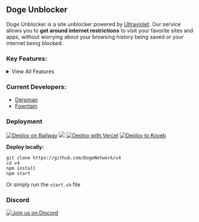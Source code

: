 ## Doge Unblocker
Doge Unblocker is a site unblocker powered by [Ultraviolet](https://github.com/titaniumnetwork-dev/Ultraviolet). Our service allows you to **get around internet restrictions** to visit your favorite sites and apps, without worrying about your browsing history being saved or your internet being blocked.
### Key Features:
<details>
<summary>View All Features</summary>
  
- Advanced Tab Cloaking
  
- Advanced About:Blank Cloaking
  
- Hiding site from browser history
  
- Clickoff Cloaking
  
- Automatic URL Cloaking
  
- Customizable/Personalization features
  
- Access settings easily (right-click)

- Inspect Element
  
- URL Bar

- Tabs
  
- Clean UI
  
- Powerful & fast web proxy
  
- A large selection of Apps & Games
  
- ...and more!
</details>

### Current Developers:
- [Derpman](https://github.com/DerpmanDev)
- [Fowntain](https://github.com/fowntain)
### Deployment
[![Deploy on Railway](https://binbashbanana.github.io/deploy-buttons/buttons/remade/railway.svg)](https://railway.app/template/h7StcI?referralCode=u82tqg)
<a href="https://render.com/deploy?repo=https://github.com/dogenetwork/doge-unblocker">
<img src="https://raw.githubusercontent.com/BinBashBanana/deploy-buttons/main/buttons/remade/render.svg"></img></a>
[![Deploy with Vercel](https://binbashbanana.github.io/deploy-buttons/buttons/remade/vercel.svg)](https://vercel.com/new/clone?repositoryurl=https://github.com/dogenetwork/v4)
[![Deploy to Koyeb](https://binbashbanana.github.io/deploy-buttons/buttons/remade/koyeb.svg)](https://app.koyeb.com/deploy?type=git&repository=github.com/dogenetwork/v4)

**Deploy locally:**
```
git clone https://github.com/DogeNetwork/v4
cd v4
npm install
npm start
```
Or simply run the `start.sh` file

### Discord
[![Join us on Discord](https://invidget.switchblade.xyz/sWPHCdxCPU?theme=dark)](https://discord.gg/sWPHCdxCPU)



